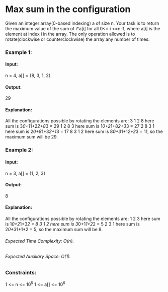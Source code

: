 # Max sum in the configuration
Given an integer array(0-based indexing) a of size n. Your task is to return the maximum value of the sum of i*a[i] for all 0<= i <=n-1, where a[i] is the element at index i in the array. The only operation allowed is to rotate(clockwise or counterclockwise) the array any number of times.

### Example 1:
#### Input:
n = 4, a[] = {8, 3, 1, 2}
#### Output:
29
#### Explanation:
All the configurations possible by rotating the elements are:
3 1 2 8 here sum is 3*0+1*1+2*2+8*3 = 29
1 2 8 3 here sum is 1*0+2*1+8*2+3*3 = 27
2 8 3 1 here sum is 2*0+8*1+3*2+1*3 = 17
8 3 1 2 here sum is 8*0+3*1+1*2+2*3 = 11, so the maximum sum will be 29.

### Example 2:
#### Input:
n = 3, a[] = {1, 2, 3}
#### Output:
8
#### Explanation:
All the configurations possible by rotating the elements are:
1 2 3 here sum is 1*0+2*1+3*2 = 8
3 1 2 here sum is 3*0+1*1+2*2 = 5
2 3 1 here sum is 2*0+3*1+1*2 = 5, so the maximum sum will be 8.

###### Expected Time Complexity: O(n).
###### Expected Auxiliary Space: O(1).

### Constraints:
1 <= n <= $`10^5`$
1 <= a[] <= $`10^6`$


